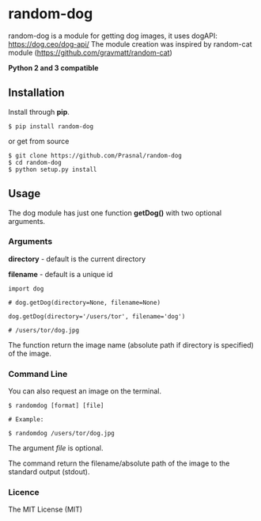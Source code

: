 # random-dog

random-dog is a module for getting dog images, it uses dogAPI: https://dog.ceo/dog-api/
The module creation was inspired by random-cat module (https://github.com/gravmatt/random-cat)

**Python 2 and 3 compatible**

## Installation

Install through **pip**.

```
$ pip install random-dog
```

or get from source

```
$ git clone https://github.com/Prasnal/random-dog
$ cd random-dog
$ python setup.py install
```

## Usage

The dog module has just one function **getDog()** with two optional arguments.

### Arguments

**directory** - default is the current directory

**filename** - default is a unique id

```
import dog

# dog.getDog(directory=None, filename=None)

dog.getDog(directory='/users/tor', filename='dog')

# /users/tor/dog.jpg
```

The function return the image name (absolute path if directory is specified) of the image.

### Command Line

You can also request an image on the terminal.

```
$ randomdog [format] [file]

# Example:

$ randomdog /users/tor/dog.jpg
```

The argument _file_ is optional.

The command return the filename/absolute path of the image to the standard output (stdout).

### Licence

The MIT License (MIT)

